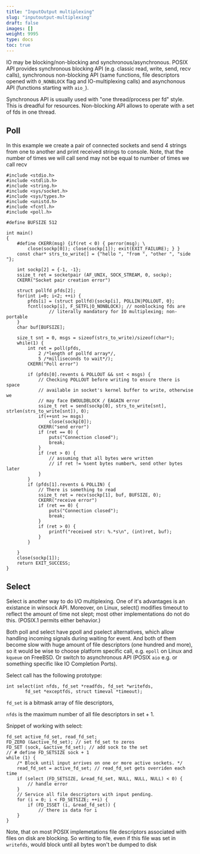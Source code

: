```yaml
---
title: "InputOutput multiplexing"
slug: "inputoutput-multiplexing"
draft: false
images: []
weight: 9995
type: docs
toc: true
---
```


IO may be blocking/non-blocking and synchronous/asynchronous. POSIX API provides synchronous blocking API (e.g. classic read, write, send, recv calls), synchronous non-blocking API (same functions, file descriptors opened with `O_NONBLOCK` flag and IO-multiplexing calls) and asynchonous API (functions starting with `aio_`).

Synchronous API is usually used with "one thread/process per fd" style. This is dreadful for resources. Non-blocking API allows to operate with a set of fds in one thread.

## Poll
In this example we create a pair of connected sockets and send 4 strings from one to another and print received strings to console. Note, that the number of times we will call send may not be equal to number of times we call recv
<!-- language: c -->

    #include <stdio.h>
    #include <stdlib.h>
    #include <string.h>
    #include <sys/socket.h>
    #include <sys/types.h>
    #include <unistd.h>
    #include <fcntl.h>
    #include <poll.h>
    
    #define BUFSIZE 512
    
    int main()
    {    
        #define CKERR(msg) {if(ret < 0) { perror(msg); \
            close(sockp[0]); close(sockp[1]); exit(EXIT_FAILURE); } }
        const char* strs_to_write[] = {"hello ", "from ", "other ", "side "};
        
        int sockp[2] = {-1, -1};
        ssize_t ret = socketpair (AF_UNIX, SOCK_STREAM, 0, sockp);
        CKERR("Socket pair creation error")
        
        struct pollfd pfds[2];
        for(int i=0; i<2; ++i) {
            pfds[i] = (struct pollfd){sockp[i], POLLIN|POLLOUT, 0};
            fcntl(sockp[i], F_SETFL|O_NONBLOCK); // nonblocking fds are
                    // literally mandatory for IO multiplexing; non-portable
        }
        char buf[BUFSIZE];
        
        size_t snt = 0, msgs = sizeof(strs_to_write)/sizeof(char*);
        while(1) {
            int ret = poll(pfds,
                2 /*length of pollfd array*/,
                5 /*milliseconds to wait*/);
            CKERR("Poll error")
    
            if (pfds[0].revents & POLLOUT && snt < msgs) {
                // Checking POLLOUT before writing to ensure there is space
                // available in socket's kernel buffer to write, otherwise we
                // may face EWOULDBLOCK / EAGAIN error
                ssize_t ret = send(sockp[0], strs_to_write[snt], strlen(strs_to_write[snt]), 0);
                if(++snt >= msgs)
                    close(sockp[0]);
                CKERR("send error")
                if (ret == 0) {
                    puts("Connection closed");
                    break;
                }
                if (ret > 0) {
                    // assuming that all bytes were written
                    // if ret != %sent bytes number%, send other bytes later
                }
            }
            if (pfds[1].revents & POLLIN) {
                // There is something to read
                ssize_t ret = recv(sockp[1], buf, BUFSIZE, 0);
                CKERR("receive error")
                if (ret == 0) {
                    puts("Connection closed");
                    break;
                }
                if (ret > 0) {
                    printf("received str: %.*s\n", (int)ret, buf);
                }
            }
    
        }
        close(sockp[1]);
        return EXIT_SUCCESS;
    }



## Select
Select is another way to do I/O multiplexing. One of it's advantages is an existance in winsock API. Moreover, on Linux, select() modifies timeout to reflect the amount of time not slept; most other implementations do not do this. (POSIX.1 permits either behavior.)

Both poll and select have ppoll and pselect alternatives, which allow handling incoming signals during waiting for event. And both of them become slow with huge amount of file descriptors (one hundred and more), so it would be wise to choose platform specific call, e.g. `epoll` on Linux and `kqueue` on FreeBSD. Or switch to asynchronous API (POSIX `aio` e.g. or something specific like IO Completion Ports).

Select call has the following prototype:

<!-- language: c -->
    int select(int nfds, fd_set *readfds, fd_set *writefds,
           fd_set *exceptfds, struct timeval *timeout);

`fd_set` is a bitmask array of file descriptors,

`nfds` is the maximum number of all file descriptors in set + 1.

Snippet of working with select:

<!-- language: c -->

    fd_set active_fd_set, read_fd_set;
    FD_ZERO (&active_fd_set); // set fd_set to zeros
    FD_SET (sock, &active_fd_set); // add sock to the set
    // # define FD_SETSIZE sock + 1
    while (1) {
        /* Block until input arrives on one or more active sockets. */
        read_fd_set = active_fd_set; // read_fd_set gets overriden each time
        if (select (FD_SETSIZE, &read_fd_set, NULL, NULL, NULL) < 0) {
            // handle error
        }
        // Service all file descriptors with input pending.
        for (i = 0; i < FD_SETSIZE; ++i) {
            if (FD_ISSET (i, &read_fd_set)) {
                // there is data for i
        }
    }

Note, that on most POSIX implemetations file descriptors associated with files on disk are blocking. So writing to file, even if this file was set in `writefds`, would block until all bytes won't be dumped to disk

